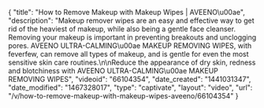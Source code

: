 {
    "title": "How to Remove Makeup with Makeup Wipes | AVEENO\u00ae",
    "description": "Makeup remover wipes are an easy and effective way to get rid of the heaviest of makeup, while also being a gentle face cleanser. Removing your makeup is important in preventing breakouts and unclogging pores.  AVEENO ULTRA-CALMING\u00ae MAKEUP REMOVING WIPES, with feverfew, can remove all types of makeup, and is gentle for even the most sensitive skin care routines.\n\nReduce the appearance of dry skin, redness and blotchiness with AVEENO ULTRA-CALMING\u00ae MAKEUP REMOVING WIPES",
    "videoid": "66104354",
    "date_created": "1441031347",
    "date_modified": "1467328017",
    "type": "captivate",
    "layout": "video",
    "url": "\/v\/how-to-remove-makeup-with-makeup-wipes-aveeno\/66104354"
}